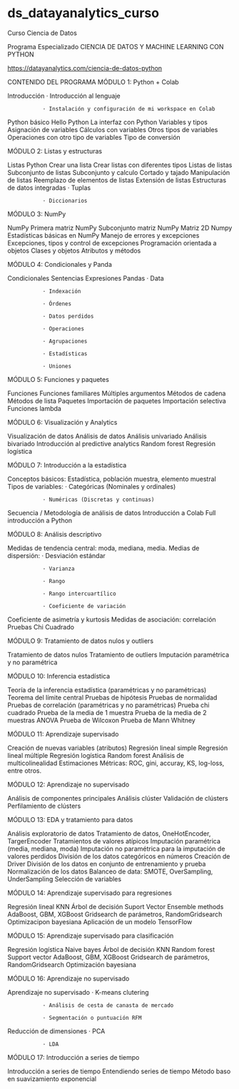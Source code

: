 # ds_datayanalytics_curso
Curso Ciencia de Datos

Programa Especializado
CIENCIA DE DATOS Y MACHINE LEARNING CON PYTHON

https://datayanalytics.com/ciencia-de-datos-python

CONTENIDO DEL PROGRAMA
MÓDULO 1: Python + Colab

Introducción
               · Introducción al lenguaje

               · Instalación y configuración de mi workspace en Colab

Python básico
Hello Python
La interfaz con Python
Variables y tipos
Asignación de variables
Cálculos con variables
Otros tipos de variables
Operaciones con otro tipo de variables
Tipo de conversión


MÓDULO 2: Listas y estructuras

Listas Python
Crear una lista
Crear listas con diferentes tipos
Listas de listas
Subconjunto de listas
Subconjunto y calculo
Cortado y tajado
Manipulación de listas
Reemplazo de elementos de listas
Extensión de listas
Estructuras de datos integradas
               · Tuplas

               · Diccionarios



MÓDULO 3: NumPy

NumPy
Primera matriz NumPy
Subconjunto matriz NumPy
Matriz 2D Numpy
Estadísticas básicas en NumPy
Manejo de errores y excepciones
Excepciones, tipos y control de excepciones
Programación orientada a objetos
Clases y objetos
Atributos y métodos


MÓDULO 4: Condicionales y Panda

Condicionales
Sentencias
Expresiones
Pandas
               · Data

               · Indexación

               · Órdenes

               · Datos perdidos

               · Operaciones

               · Agrupaciones

               · Estadísticas

               · Uniones



MÓDULO 5: Funciones y paquetes

Funciones
Funciones familiares
Múltiples argumentos
Métodos de cadena
Métodos de lista
Paquetes
Importación de paquetes
Importación selectiva
Funciones lambda


MÓDULO 6: Visualización y Analytics

Visualización de datos
Análisis de datos
Análisis univariado
Análisis bivariado
Introducción al predictive analytics
Random forest
Regresión logística


MÓDULO 7: Introducción a la estadística

Conceptos básicos: Estadística, población muestra, elemento muestral
Tipos de variables:
               · Categóricas (Nominales y ordinales)

               · Numéricas (Discretas y continuas)

Secuencia / Metodología de análisis de datos
Introducción a Colab
Full introducción a Python


MÓDULO 8: Análisis descriptivo

Medidas de tendencia central: moda, mediana, media.
Medias de dispersión:
               · Desviación estándar

               · Varianza

               · Rango

               · Rango intercuartílico

               · Coeficiente de variación

Coeficiente de asimetría y kurtosis
Medidas de asociación: correlación
Pruebas Chi Cuadrado


MÓDULO 9: Tratamiento de datos nulos y outliers

Tratamiento de datos nulos
Tratamiento de outliers
Imputación paramétrica y no paramétrica


MÓDULO 10: Inferencia estadística

Teoría de la inferencia estadística (paramétricas y no paramétricas)
Teorema del límite central
Pruebas de hipótesis
Pruebas de normalidad
Pruebas de correlación (paramétricas y no paramétricas)
Prueba chi cuadrado
Prueba de la media de 1 muestra
Prueba de la media de 2 muestras
ANOVA
Prueba de Wilcoxon
Prueba de Mann Whitney


MÓDULO 11: Aprendizaje supervisado

Creación de nuevas variables (atributos)
Regresión lineal simple
Regresión lineal múltiple
Regresión logística
Random forest
Análisis de multicolinealidad
Estimaciones
Métricas: ROC, gini, accuray, KS, log-loss, entre otros.


MÓDULO 12: Aprendizaje no supervisado

Análisis de componentes principales
Análisis clúster
Validación de clústers
Perfilamiento de clústers


MÓDULO 13: EDA y tratamiento para datos

Análisis exploratorio de datos
Tratamiento de datos, OneHotEncoder, TargerEncoder
Tratamientos de valores atípicos
Imputación paramétrica (media, mediana, moda)
Imputación no paramétrica para la imputación de valores perdidos
División de los datos categóricos en números
Creación de Driver
División de los datos en conjunto de entrenamiento y prueba
Normalización de los datos
Balanceo de data: SMOTE, OverSampling, UnderSampling
Selección de variables


MÓDULO 14: Aprendizaje supervisado para regresiones

Regresión lineal
KNN
Árbol de decisión
Suport Vector
Ensemble methods
AdaBoost, GBM, XGBoost
Gridsearch de parámetros, RandomGridsearch
Optimizacipon bayesiana
Aplicación de un modelo TensorFlow


MÓDULO 15: Aprendizaje supervisado para clasificación

Regresión logística
Naive bayes
Árbol de decisión
KNN
Random forest
Support vector
AdaBoost, GBM, XGBoost
Gridsearch de parámetros, RandomGridsearch
Optimización bayesiana


MÓDULO 16: Aprendizaje no supervisado

Aprendizaje no supervisado
               · K-means clutering

               · Análisis de cesta de canasta de mercado

               · Segmentación o puntuación RFM

Reducción de dimensiones
               · PCA

               · LDA



MÓDULO 17: Introducción a series de tiempo

Introducción a series de tiempo
Entendiendo series de tiempo
Método baso en suavizamiento exponencial
